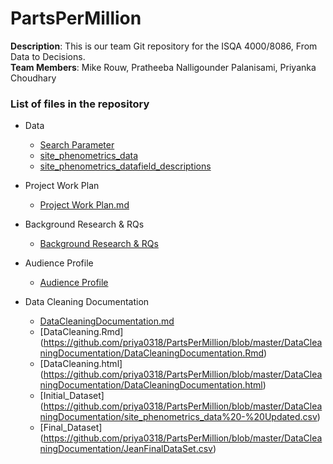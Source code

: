 # PartsPerMillion
**Description**: This is our team Git repository for the ISQA 4000/8086, From Data to Decisions.  
**Team Members**: Mike Rouw, Pratheeba Nalligounder Palanisami, Priyanka Choudhary

### List of files in the repository
* Data
  * [Search Parameter](https://github.com/priya0318/PartsPerMillion/blob/master/Data/search_parameters.csv)
  * [site_phenometrics_data](https://github.com/priya0318/PartsPerMillion/blob/master/Data/site_phenometrics_data.csv)
  * [site_phenometrics_datafield_descriptions](https://github.com/priya0318/PartsPerMillion/blob/master/Data/site_phenometrics_datafield_descriptions.csv)

* Project Work Plan
  * [Project Work Plan.md](https://github.com/priya0318/PartsPerMillion/blob/master/ProjectWorkPlan/Project%20Work%20Plan.md)
  
* Background Research & RQs
  * [Background Research & RQs](https://github.com/priya0318/PartsPerMillion/blob/master/Background%20Research%20%26%20RQs/Background%20Research%20%26%20RQs.md)
  
 * Audience Profile
    * [Audience Profile](https://github.com/priya0318/PartsPerMillion/blob/master/Audience%20Profile/AudienceProfile.md)
    
 * Data Cleaning Documentation
    * [DataCleaningDocumentation.md](https://github.com/priya0318/PartsPerMillion/blob/master/DataCleaningDocumentation/DataCleaningDocument.md)
    * [DataCleaning.Rmd] (https://github.com/priya0318/PartsPerMillion/blob/master/DataCleaningDocumentation/DataCleaningDocumentation.Rmd)
    * [DataCleaning.html] (https://github.com/priya0318/PartsPerMillion/blob/master/DataCleaningDocumentation/DataCleaningDocumentation.html)
    * [Initial_Dataset] (https://github.com/priya0318/PartsPerMillion/blob/master/DataCleaningDocumentation/site_phenometrics_data%20-%20Updated.csv)
    * [Final_Dataset] (https://github.com/priya0318/PartsPerMillion/blob/master/DataCleaningDocumentation/JeanFinalDataSet.csv)
 
